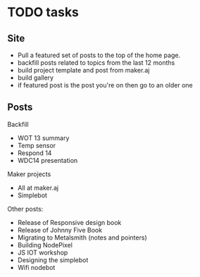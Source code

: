 # TODO tasks

## Site

* Pull a featured set of posts to the top of the home page.
* backfill posts related to topics from the last 12 months
* build project template and post from maker.aj
* build gallery
* if featured post is the post you're on then go to an older one

## Posts

Backfill

* WOT 13 summary
* Temp sensor
* Respond 14
* WDC14 presentation

Maker projects

* All at maker.aj
* Simplebot

Other posts:

* Release of Responsive design book
* Release of Johnny Five Book
* Migrating to Metalsmith (notes and pointers)
* Building NodePixel
* JS IOT workshop
* Designing the simplebot
* Wifi nodebot

